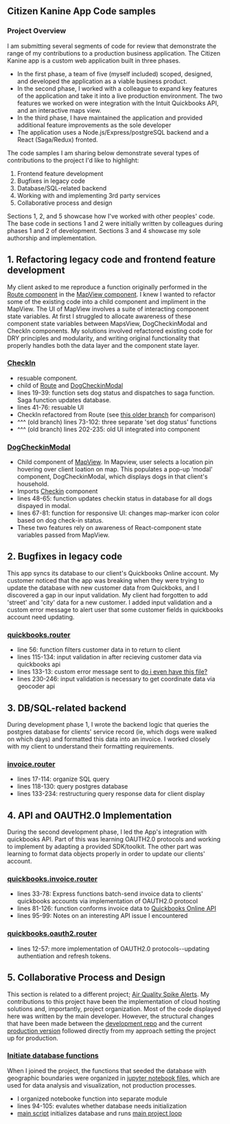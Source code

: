 ## Citizen Kanine App Code samples
### Project Overview
I am submitting several segments of code for review that demonstrate the range of my contributions to a production business application. The Citizen Kanine app is a custom web application built in three phases.
- In the first phase, a team of five (myself included) scoped, designed, and developed the application as a viable business product.
- In the second phase, I worked with a colleague to expand key features of the application and take it into a live production environment. The two features we worked on were integration with the Intuit Quickbooks API, and an interactive maps view.
- In the third phase, I have maintained the application and provided additional feature improvements as the sole developer
- The application uses a Node.js/Express/postgreSQL backend and a React (Saga/Redux) fronted.

The code samples I am sharing below demonstrate several types of contributions to the project I'd like to highlight:

1. Frontend feature development
2. Bugfixes in legacy code
3. Database/SQL-related backend
4. Working with and implementing 3rd party services
5. Collaborative process and design

Sections 1, 2, and 5 showcase how I've worked with other peoples' code. The base code in sections 1 and 2 were initially written by colleagues during phases 1 and 2 of development. Sections 3 and 4 showcase my sole authorship and implementation.

## 1. Refactoring legacy code and frontend feature development
My client asked to me reproduce a function originally performed in the [Route component](https://github.com/citizenkanineapp/citizenkanineapp/blob/main/src/components/Mobile/Route/Route.jsx) in the [MapView component](https://github.com/citizenkanineapp/citizenkanineapp/blob/main/src/components/Mobile/MapView/MapView.jsx). I knew I wanted to refactor some of the existing code into a child component and impliment in the MapView. The UI of MapView involves a suite of interacting component state variables. At first I struggled to allocate awareness of these component state variables between MapsView, DogCheckinModal and CheckIn components. My solutions involved refactored existing code for DRY principles and modularity, and writing original functionality that properly handles both the data layer and the component state layer.

### [CheckIn](https://github.com/citizenkanineapp/citizenkanineapp/blob/main/src/components/Mobile/Route/CheckIn.jsx)
- resuable component.
- child of [Route](https://github.com/citizenkanineapp/citizenkanineapp/blob/main/src/components/Mobile/Route/Route.jsx) and [DogCheckinModal](https://github.com/citizenkanineapp/citizenkanineapp/blob/main/src/components/Mobile/MapView/DogCheckinModal.jsx)
- lines 19-39: function sets dog status and dispatches to saga function. Saga function updates database.
- lines 41-76: resuable UI
- CheckIn refactored from Route (see [this older branch](https://github.com/citizenkanineapp/citizenkanineapp/blob/OAuth2-setup-sam/src/components/Mobile/Route/Route.jsx) for comparison)
- ^^^ (old branch) lines 73-102: three separate 'set dog status' functions
- ^^^ (old branch) lines 202-235: old UI integrated into component

### [DogCheckinModal](https://github.com/citizenkanineapp/citizenkanineapp/blob/main/src/components/Mobile/MapView/DogCheckinModal.jsx)
- Child component of [MapView](https://github.com/citizenkanineapp/citizenkanineapp/blob/main/src/components/Mobile/MapView/MapView.jsx). In Mapview, user selects a location pin hovering over client loation on map. This populates a pop-up 'modal' component, DogCheckinModal, which displays dogs in that client's household.
- Imports [Checkin](https://github.com/citizenkanineapp/citizenkanineapp/blob/main/src/components/Mobile/Route/CheckIn.jsx) component
- lines 48-65: function updates checkin status in database for all dogs dispayed in modal.
- lines 67-81: function for responsive UI: changes map-marker icon color based on dog check-in status.
- These two features rely on awareness of React-component state variables passed from MapView.

## 2. Bugfixes in legacy code
This app syncs its database to our client's Quickbooks Online account. My customer noticed that the app was breaking when they were trying to update the database with new customer data from Quickboks, and I discovered a gap in our input validation. My client had forgotten to add 'street' and 'city' data for a new customer. I added input validation and a custom error message to alert user that some customer fields in quickbooks account need updating.

### [quickbooks.router](https://github.com/citizenkanineapp/citizenkanineapp/blob/main/server/routes/quickbooks.router.js)
- line 56: function filters customer data in to return to client
- lines 115-134: input validation in after recieving customer data via quickbooks api
- lines 133-13: custom error message sent to [do i even have this file?](https://blah.org)
- lines 230-246: input validation is necessary to get coordinate data via geocoder api

## 3. DB/SQL-related backend
During development phase 1, I wrote the backend logic that queries the postgres database for clients' service record (ie, which dogs were walked on which days) and formatted this data into an invoice. I worked closely with my client to understand their formatting requirements.

### [invoice.router](https://github.com/citizenkanineapp/citizenkanineapp/blob/main/server/routes/invoice.router.js)
- lines 17-114: organize SQL query
- lines 118-130: query postgres database
- lines 133-234: restructuring query response data for client display
## 4. API and OAUTH2.0 Implementation
During the second development phase, I led the App's integration with quickbooks API. Part of this was learning OAUTH2.0 protocols and working to implement by adapting a provided SDK/toolkit. The other part was learning to format data objects properly in order to update our clients' account.
### [quickbooks.invoice.router](https://github.com/citizenkanineapp/citizenkanineapp/blob/main/server/routes/quickbooks.invoice.router.js)
- lines 33-78: Express functions batch-send invoice data to clients' quickbooks accounts via implementation of OAUTH2.0 protocol
- lines 81-126: function conforms invoice data to [Quickbooks Online API](https://developer.intuit.com/app/developer/qbo/docs/api/accounting/all-entities/invoice#read-an-invoice)
- lines 95-99: Notes on an interesting API issue I encountered

### [quickbooks.oauth2.router](https://github.com/citizenkanineapp/citizenkanineapp/blob/main/server/routes/quickbooks.oauth2.router.js)
- lines 12-57: more implementation of OAUTH2.0 protocols--updating authentiation and refresh tokens.

## 5. Collaborative Process and Design

This section is related to a different project; [Air Quality Spike Alerts](https://github.com/SpikeAlerts). My contributions to this project have been the implementation of cloud hosting solutions and, importantly, project organization. Most of the code displayed here was written by the main developer. However, the structural changes that have been made between the [development repo](https://github.com/SpikeAlerts/SpikeAlerts_Dev) and the current [production version](https://github.com/SpikeAlerts/SpikeAlerts_Heroku) followed directly from my approach setting the project up for production.

### [Initiate database functions](https://github.com/SpikeAlerts/SpikeAlerts_Heroku/blob/main/App/modules/db_init.py)
When I joined the project, the functions that seeded the database with geographic boundaries were organized in [jupyter notebook files](https://github.com/SpikeAlerts/SpikeAlerts_Dev/tree/main/Notebooks/1_Initialize_Database), which are used for data analysis and visualization, not production processes. 
- I organized notebooke function into separate module
- lines 94-105: evalutes whether database needs initialization
- [main script](https://github.com/SpikeAlerts/SpikeAlerts_Heroku/blob/main/App/aq_spikealerts.py) initializes database and runs [main project loop](https://github.com/SpikeAlerts/SpikeAlerts_Heroku/blob/main/App/modules/MAIN.py)

